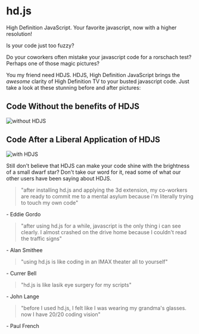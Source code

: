 hd.js
=====

High Definition JavaScript. Your favorite javascript, now with a higher resolution!

Is your code just too fuzzy? 

Do your coworkers often mistake your javascript code for a rorschach test? Perhaps one of those magic pictures? 

You my friend need HDJS. HDJS, High Definition JavaScript brings the _awesome_ clarity of High Definition TV to your busted javascript code. Just take a look at these stunning before and after pictures:

## Code Without the benefits of HDJS
![without HDJS](https://raw.github.com/codeimpossible/hd.js/master/without-hd-js.png)

## Code After a Liberal Application of HDJS
![with HDJS](https://raw.github.com/codeimpossible/hd.js/master/with-hd-js.png)

Still don't believe that HDJS can make your code shine with the brightness of a small dwarf star? Don't take our word for it, read some of what our other users have been saying about HDJS.

> "after installing hd.js and applying the 3d extension, my co-workers are ready to commit me to a mental asylum because i'm literally trying to touch my own code"

\- Eddie Gordo
 

> "after using hd.js for a while, javascript is the only thing i can see clearly.  I almost crashed on the drive home because I couldn't read the traffic signs"

\- Alan Smithee
 

> "using hd.js is like coding in an IMAX theater all to yourself"

\- Currer Bell
 

> "hd.js is like lasik eye surgery for my scripts"

\- John Lange
 

> "before I used hd.js, I felt like I was wearing my grandma's glasses.  now I have 20/20 coding vision"

\- Paul French
